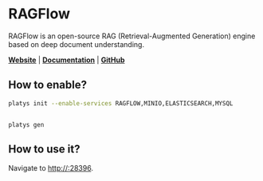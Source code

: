 # RAGFlow

RAGFlow is an open-source RAG (Retrieval-Augmented Generation) engine based on deep document understanding. 

**[Website](https://ragflow.io/)** | **[Documentation](https://ragflow.io/docs/dev/)** | **[GitHub](https://github.com/infiniflow/ragflow/)**

## How to enable?

```bash
platys init --enable-services RAGFLOW,MINIO,ELASTICSEARCH,MYSQL
```

```

```

```
platys gen
```

## How to use it?

Navigate to <http://:28396>.
